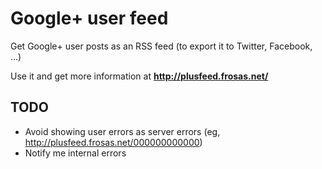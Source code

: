 # Google+ user feed

Get Google+ user posts as an RSS feed (to export it to Twitter, Facebook, ...)

Use it and get more information at **http://plusfeed.frosas.net/**

## TODO

- Avoid showing user errors as server errors (eg, http://plusfeed.frosas.net/000000000000)
- Notify me internal errors
